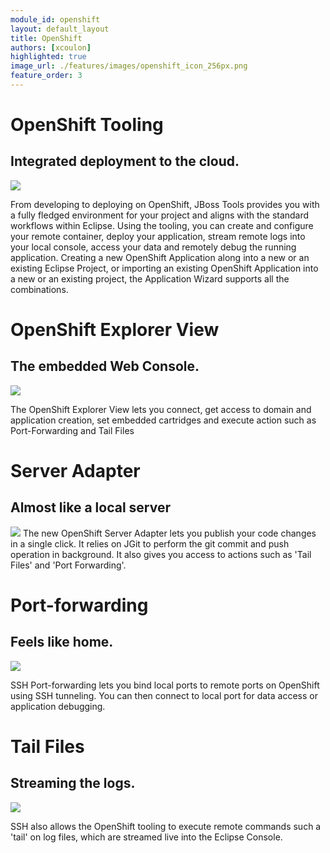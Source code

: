 ```yaml
---
module_id: openshift
layout: default_layout
title: OpenShift
authors: [xcoulon]
highlighted: true
image_url: ./features/images/openshift_icon_256px.png
feature_order: 3
---
```

# OpenShift Tooling
## Integrated deployment to the cloud. ##
![](#{site.base_url}/features/images/features-openshift-applicationwizard-reduced.png)

From developing to deploying on OpenShift, JBoss Tools provides you with a fully fledged 
environment for your project and aligns with the standard workflows within Eclipse. 
Using the tooling, you can create and configure your remote container, deploy your application, 
stream remote logs into your local console, access your data and remotely debug the running application.
Creating a new OpenShift Application along into a new or an existing Eclipse Project, 
or importing an existing OpenShift Application into a new or an existing project, the Application Wizard supports all the combinations. 

# OpenShift Explorer View
## The embedded Web Console.
![](#{site.base_url}/features/images/features-openshift-explorerview-reduced.png)

The OpenShift Explorer View lets you connect, get access to domain and application creation, 
set embedded cartridges and execute action such as Port-Forwarding and Tail Files   

# Server Adapter
## Almost like a local server
![](#{site.base_url}/features/images/features-openshift-serversview-reduced.png)
The new OpenShift Server Adapter lets you publish your code changes in a single click. 
It relies on JGit to perform the git commit and push operation in background. 
It also gives you access to actions such as 'Tail Files' and 'Port Forwarding'.    

# Port-forwarding
## Feels like home.
![](#{site.base_url}/features/images/features-openshift-portforwarding-reduced.png)

SSH Port-forwarding lets you bind local ports to remote ports on OpenShift using SSH tunneling. 
You can then connect to local port for data access or application debugging.  

# Tail Files
## Streaming the logs.
![](#{site.base_url}/features/images/features-openshift-tailfiles-reduced.png)

SSH also allows the OpenShift tooling to execute remote commands such a 'tail' on log files, 
which are streamed live into the Eclipse Console.